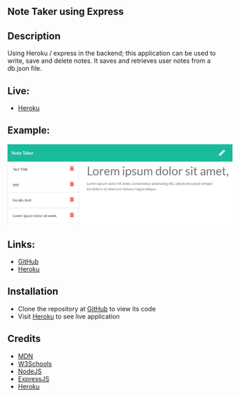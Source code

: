 ## Note Taker using Express

## Description

Using Heroku / express in the backend; this application can be used to write, save and delete notes.  It saves and retrieves user notes from a db.json file.

## Live:

- [Heroku](https://polite-toque-12110.herokuapp.com/notes)

## Example:

![Note Taker](/image/note_taker.png)

## Links:

- [GitHub](https://github.com/loc-koan/note-taker)
- [Heroku](https://polite-toque-12110.herokuapp.com/notes)

## Installation

- Clone the repository at [GitHub](https://github.com/loc-koan/note-taker) to view its code
- Visit [Heroku](https://polite-toque-12110.herokuapp.com/notes) to see live application

## Credits

- [MDN](https://developer.mozilla.org/en-US/docs/Web/Tutorials)
- [W3Schools](https://www.w3schools.com/)
- [NodeJS](https://nodejs.org/docs/latest-v12.x/api/)
- [ExpressJS](https://expressjs.com/en/starter/hello-world.html)
- [Heroku](https://dashboard.heroku.com/apps)